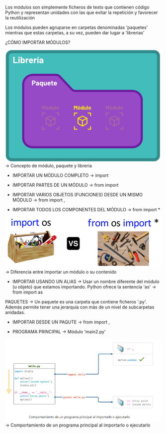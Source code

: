 Los módulos son simplemente ficheros de texto que contienen código Python y representan unidades con las que evitar la repetición y favorecer la reutilización

Los módulos pueden agruparse en carpetas denominadas 'paquetes' mientras que estas carpetas, a su vez, pueden dar lugar a 'librerias'

¿CÓMO IMPORTAR MÓDULOS?

![alt text](image.png) -> Concepto de módulo, paquete y librería

- IMPORTAR UN MÓDULO COMPLETO -> import <module>

- IMPORTAR PARTES DE UN MÓDULO -> from <module> import <module>

- IMPORTAR VARIOS OBJETOS (FUNCIONES) DESDE UN MISMO MÓDULO -> from <module> import <module>, <module>

- IMPORTAR TODOS LOS COMPONENTES DEL MÓDULO -> from <module> import \*

![alt text](image-1.png) -> Diferencia entre importar un módulo o su contenido

- IMPORTAR USANDO UN ALIAS -> Usar un nombre diferente del módulo (u objeto) que estamos importando. Python ofrece la sentencia 'as' -> from <module> import <module> as <name>

PAQUETES -> Un paquete es una carpeta que contiene ficheros '.py'. Además permite tener una jerarquía con más de un nivel de subcarpetas anidadas.

- IMPORTAR DESDE UN PAQUTE -> from <package> import <module>, <module>

- PROGRAMA PRINCIPAL -> Módulo 'main2.py'

![alt text](image-2.png) -> Comportamiento de un programa principal al importarlo o ejecutarlo
